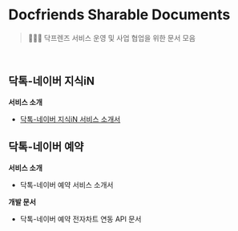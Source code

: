 # Docfriends Sharable Documents

> 👩🏻‍⚕️ 닥프렌즈 서비스 운영 및 사업 협업을 위한 문서 모음

<br>

## 닥톡-네이버 지식iN 

**서비스 소개**

- [닥톡-네이버 지식iN 서비스 소개서](https://github.com/Docfriends/documents-viewable/blob/main/doctalk-naverexpert--intro.md)

## 닥톡-네이버 예약

**서비스 소개**

- 닥톡-네이버 예약 서비스 소개서

**개발 문서**

- 닥톡-네이버 예약 전자차트 연동 API 문서
